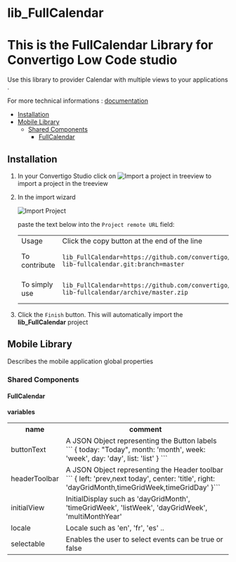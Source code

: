 


# lib_FullCalendar

# This is the FullCalendar Library for Convertigo Low Code studio
Use this library to provider Calendar with multiple views to your applications .



For more technical informations : [documentation](./project.md)

- [Installation](#installation)
- [Mobile Library](#mobile-library)
    - [Shared Components](#shared-components)
        - [FullCalendar](#fullcalendar)


## Installation

1. In your Convertigo Studio click on ![](https://github.com/convertigo/convertigo/blob/develop/eclipse-plugin-studio/icons/studio/project_import.gif?raw=true "Import a project in treeview") to import a project in the treeview
2. In the import wizard

   ![](https://github.com/convertigo/convertigo/blob/develop/eclipse-plugin-studio/tomcat/webapps/convertigo/templates/ftl/project_import_wzd.png?raw=true "Import Project")
   
   paste the text below into the `Project remote URL` field:
   <table>
     <tr><td>Usage</td><td>Click the copy button at the end of the line</td></tr>
     <tr><td>To contribute</td><td>

     ```
     lib_FullCalendar=https://github.com/convertigo/c8oproj-lib-fullcalendar.git:branch=master
     ```
     </td></tr>
     <tr><td>To simply use</td><td>

     ```
     lib_FullCalendar=https://github.com/convertigo/c8oproj-lib-fullcalendar/archive/master.zip
     ```
     </td></tr>
    </table>
3. Click the `Finish` button. This will automatically import the __lib_FullCalendar__ project


## Mobile Library

Describes the mobile application global properties

### Shared Components

#### FullCalendar

**variables**

<table>
<tr>
<th>name</th><th>comment</th>
</tr>
<tr>
<td>buttonText</td><td>A JSON Object representing the Button labels 
```
{
  today:    "Today",
  month:    'month',
  week:     'week',
  day:      'day',
  list:     'list'
}
```
</td>
</tr>
<tr>
<td>headerToolbar</td><td>A JSON Object representing the Header toolbar 
```
{
    left: 'prev,next today',
    center: 'title',
    right: 'dayGridMonth,timeGridWeek,timeGridDay'
}```
</td>
</tr>
<tr>
<td>initialView</td><td>InitialDisplay such as 'dayGridMonth', 'timeGridWeek', 'listWeek', 'dayGridWeek', 'multiMonthYear'
</td>
</tr>
<tr>
<td>locale</td><td>Locale such as 'en', 'fr', 'es' ..</td>
</tr>
<tr>
<td>selectable</td><td>Enables the user to select events can be true or false</td>
</tr>
</table>



